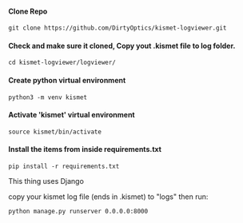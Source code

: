 #### Clone Repo
```
git clone https://github.com/DirtyOptics/kismet-logviewer.git
```

#### Check and make sure it cloned, Copy yout .kismet file to log folder.
```
cd kismet-logviewer/logviewer/
```

#### Create python virtual environment
```
python3 -m venv kismet
```

#### Activate 'kismet' virtual environment
```
source kismet/bin/activate
```

#### Install the items from inside requirements.txt
```
pip install -r requirements.txt
```







This thing uses Django

copy your kismet log file (ends in .kismet) to "logs" then run:

```
python manage.py runserver 0.0.0.0:8000
```

